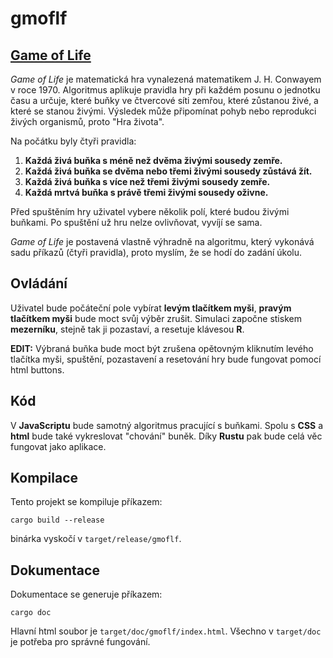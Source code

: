 # gmoflf

## [Game of Life](https://en.wikipedia.org/wiki/Conway%27s_Game_of_Life)

*Game of Life* je matematická hra vynalezená matematikem J. H. Conwayem v roce 1970. Algoritmus aplikuje pravidla hry při každém posunu o jednotku času a určuje, které buňky ve čtvercové síti zemřou, které zůstanou živé, a které se stanou živými. Výsledek může připomínat pohyb nebo reprodukci živých organismů, proto "Hra života".

Na počátku byly čtyři pravidla:
1.    **Každá živá buňka s méně než dvěma živými sousedy zemře.**
2.    **Každá živá buňka se dvěma nebo třemi živými sousedy zůstává žít.**
3.    **Každá živá buňka s více než třemi živými sousedy zemře.**
4.    **Každá mrtvá buňka s právě třemi živými sousedy oživne.**

Před spuštěním hry uživatel vybere několik polí, které budou živými buňkami. Po spuštění už hru nelze ovlivňovat, vyvíjí se sama.

*Game of Life* je postavená vlastně výhradně na algoritmu, který vykonává sadu příkazů (čtyři pravidla), proto myslím, že se hodí do zadání úkolu.

## Ovládání

Uživatel bude počáteční pole vybírat **levým tlačítkem myši**, **pravým tlačítkem myši** bude moct svůj výběr zrušit. Simulaci započne stiskem **mezerníku**, stejně tak ji pozastaví, a resetuje klávesou **R**.

**EDIT:** Výbraná buňka bude moct být zrušena opětovným kliknutím levého tlačítka myši, spuštění, pozastavení a resetování hry bude fungovat pomocí html buttons.

## Kód

V **JavaScriptu** bude samotný algoritmus pracující s buňkami. Spolu s **CSS** a **html** bude také vykreslovat "chování" buněk. Díky **Rustu** pak bude celá věc fungovat jako aplikace.

## Kompilace
Tento projekt se kompiluje příkazem:
```
cargo build --release
```
binárka vyskočí v `target/release/gmoflf`.

## Dokumentace
Dokumentace se generuje příkazem:
```
cargo doc
```
Hlavní html soubor je `target/doc/gmoflf/index.html`.
Všechno v `target/doc` je potřeba pro správné fungování.
